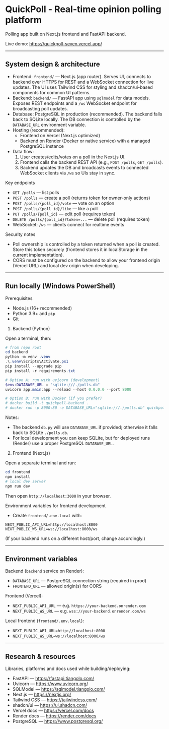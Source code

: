 # QuickPoll - Real-time opinion polling platform

Polling app built on Next.js frontend and FastAPI backend. 

Live demo: https://quickpoll-seven.vercel.app/

---

## System design & architecture

 - Frontend: `frontend/` — Next.js (app router). Serves UI, connects to backend over HTTPS for REST and a WebSocket connection for live updates. The UI uses Tailwind CSS for styling and shadcn/ui-based components for common UI patterns.
- Backend: `backend/` — FastAPI app using `sqlmodel` for data models. Exposes REST endpoints and a `/ws` WebSocket endpoint for broadcasting poll updates.
- Database: PostgreSQL in production (recommended). The backend falls back to SQLite locally. The DB connection is controlled by the `DATABASE_URL` environment variable.
- Hosting (recommended):
  - Frontend on Vercel (Next.js optimized)
  - Backend on Render (Docker or native service) with a managed PostgreSQL instance
- Data flow:
  1. User creates/edits/votes on a poll in the Next.js UI.
  2. Frontend calls the backend REST API (e.g., `POST /polls`, `GET /polls`).
  3. Backend updates the DB and broadcasts events to connected WebSocket clients via `/ws` so UIs stay in sync.

Key endpoints
- `GET /polls` — list polls
- `POST /polls` — create a poll (returns token for owner-only actions)
- `POST /polls/{poll_id}/vote` — vote on an option
- `POST /polls/{poll_id}/like` — like a poll
- `PUT /polls/{poll_id}` — edit poll (requires token)
- `DELETE /polls/{poll_id}?token=...` — delete poll (requires token)
- WebSocket: `/ws` — clients connect for realtime events

Security notes
- Poll ownership is controlled by a token returned when a poll is created. Store this token securely (frontend stores it in localStorage in the current implementation).
- CORS must be configured on the backend to allow your frontend origin (Vercel URL) and local dev origin when developing.

---

## Run locally (Windows PowerShell)

Prerequisites
- Node.js (16+ recommended)
- Python 3.9+ and `pip`
- Git

1) Backend (Python)

Open a terminal, then:

```powershell
# from repo root
cd backend
python -m venv .venv
.\.venv\Scripts\Activate.ps1
pip install --upgrade pip
pip install -r requirements.txt

# Option A: run with uvicorn (development)
$env:DATABASE_URL = "sqlite:///./polls.db"
uvicorn app.main:app --reload --host 0.0.0.0 --port 8000

# Option B: run with Docker (if you prefer)
# docker build -t quickpoll-backend .
# docker run -p 8000:80 -e DATABASE_URL="sqlite:///./polls.db" quickpoll-backend
```

Notes:
- The backend `db.py` will use `DATABASE_URL` if provided; otherwise it falls back to SQLite `./polls.db`.
- For local development you can keep SQLite, but for deployed runs (Render) use a proper PostgreSQL `DATABASE_URL`.

2) Frontend (Next.js)

Open a separate terminal and run:

```powershell
cd frontend
npm install
# local dev server
npm run dev
```

Then open `http://localhost:3000` in your browser.

Environment variables for frontend development
- Create `frontend/.env.local` with:
```
NEXT_PUBLIC_API_URL=http://localhost:8000
NEXT_PUBLIC_WS_URL=ws://localhost:8000/ws
```

(If your backend runs on a different host/port, change accordingly.)

---

## Environment variables

Backend (`backend` service on Render):
- `DATABASE_URL` — PostgreSQL connection string (required in prod)
- `FRONTEND_URL` — allowed origin(s) for CORS

Frontend (Vercel):
- `NEXT_PUBLIC_API_URL` — e.g. `https://your-backend.onrender.com`
- `NEXT_PUBLIC_WS_URL` — e.g. `wss://your-backend.onrender.com/ws`

Local frontend (`frontend/.env.local`):
- `NEXT_PUBLIC_API_URL=http://localhost:8000`
- `NEXT_PUBLIC_WS_URL=ws://localhost:8000/ws`


---

## Research & resources

Libraries, platforms and docs used while building/deploying:
- FastAPI — https://fastapi.tiangolo.com/
- Uvicorn — https://www.uvicorn.org/
- SQLModel — https://sqlmodel.tiangolo.com/
- Next.js — https://nextjs.org/
- Tailwind CSS — https://tailwindcss.com/
- shadcn/ui — https://ui.shadcn.com/
- Vercel docs — https://vercel.com/docs
- Render docs — https://render.com/docs
- PostgreSQL — https://www.postgresql.org/
